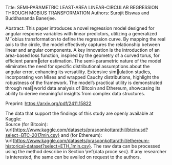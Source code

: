Title: SEMI-PARAMETRIC LEAST-AREA LINEAR-CIRCULAR REGRESSION THROUGH MOBIUS TRANSFORMATION 
Authors: Surojit Biswas and Buddhananda Banerjee.

Abstract: This paper introduces a novel regression model designed for angular response
variables with linear predictors, utilizing a generalized M¨obius transformation to define the
regression curve. By mapping the real axis to the circle, the model effectively captures the
relationship between linear and angular components. A key innovation is the introduction of
an area-based loss function, inspired by the geometry of a curved torus, for efficient parameter estimation. The semi-parametric nature of the model eliminates the need for specific
distributional assumptions about the angular error, enhancing its versatility. Extensive simulation studies, incorporating von Mises and wrapped Cauchy distributions, highlight the
robustness of the framework. The model’s practical utility is demonstrated through realworld data analysis of Bitcoin and Ethereum, showcasing its ability to derive meaningful
insights from complex data structures.

Preprint: https://arxiv.org/pdf/2411.15822


The data that support the findings of this study are openly available at Kaggle:  
Source (for Bitcoin): \url{https://www.kaggle.com/datasets/prasoonkottarathil/btcinusd?select=BTC-2017min.csv} and 
(for Ethereum): \url{https://www.kaggle.com/datasets/prasoonkottarathil/ethereum-historical-dataset?select=ETH_1min.csv}. 
The raw data can be processed using the method describe in Section \ref{data proce sec}. If any researcher is interested, the same can be availed on request to the authors.
